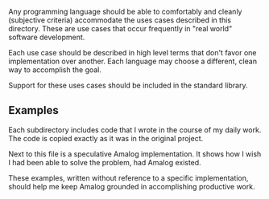 Any programming language should be able to comfortably and cleanly (subjective criteria) accommodate the uses cases described in this directory.  These are use cases that occur frequently in "real world" software development.

Each use case should be described in high level terms that don't favor one implementation over another. Each language may choose a different, clean way to accomplish the goal.

Support for these uses cases should be included in the standard library.

## Examples

Each subdirectory includes code that I wrote in the course of my daily work.  The code is copied exactly as it was in the original project.

Next to this file is a speculative Amalog implementation.  It shows how I wish I had been able to solve the problem, had Amalog existed.

These examples, written without reference to a specific implementation, should help me keep Amalog grounded in accomplishing productive work.
